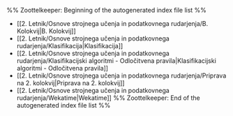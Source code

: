 %% Zoottelkeeper: Beginning of the autogenerated index file list  %%
-  [[2. Letnik/Osnove strojnega učenja in podatkovnega rudarjenja/B. Kolokvij|B. Kolokvij]]
-  [[2. Letnik/Osnove strojnega učenja in podatkovnega rudarjenja/Klasifikacija|Klasifikacija]]
-  [[2. Letnik/Osnove strojnega učenja in podatkovnega rudarjenja/Klasifikacijski algoritmi - Odločitvena pravila|Klasifikacijski algoritmi - Odločitvena pravila]]
-  [[2. Letnik/Osnove strojnega učenja in podatkovnega rudarjenja/Priprava na 2. kolokvij|Priprava na 2. kolokvij]]
-  [[2. Letnik/Osnove strojnega učenja in podatkovnega rudarjenja/Wekatime|Wekatime]]
%% Zoottelkeeper: End of the autogenerated index file list  %%
